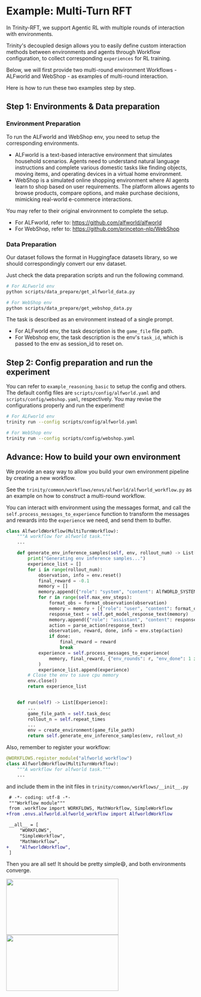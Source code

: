 # Example: Multi-Turn RFT

In Trinity-RFT, we support Agentic RL with multiple rounds of interaction with environments.

Trinity's decoupled design allows you to easily define custom interaction methods between environments and agents through Workflow configuration, to collect corresponding `experiences` for RL training.

Below, we will first provide two multi-round environment Workflows - ALFworld and WebShop - as examples of multi-round interaction.

Here is how to run these two examples step by step.

## Step 1: Environments & Data preparation
### Environment Preparation
To run the ALFworld and WebShop env, you need to setup the corresponding environments.
- ALFworld is a text-based interactive environment that simulates household scenarios. Agents need to understand natural language instructions and complete various domestic tasks like finding objects, moving items, and operating devices in a virtual home environment.
- WebShop is a simulated online shopping environment where AI agents learn to shop based on user requirements. The platform allows agents to browse products, compare options, and make purchase decisions, mimicking real-world e-commerce interactions.

You may refer to their original environment to complete the setup.
- For ALFworld, refer to: https://github.com/alfworld/alfworld
- For WebShop, refer to: https://github.com/princeton-nlp/WebShop

### Data Preparation
Our dataset follows the format in Huggingface datasets library, so we should correspondingly convert our env dataset.

Just check the data preparation scripts and run the following command.
```bash
# For ALFworld env
python scripts/data_prepare/get_alfworld_data.py

# For WebShop env
python scripts/data_prepare/get_webshop_data.py
```

The task is described as an environment instead of a single prompt.
- For ALFworld env, the task description is the `game_file` file path.
- For Webshop env, the task description is the env's `task_id`, which is passed to the env as session_id to reset on.

## Step 2: Config preparation and run the experiment

You can refer to `example_reasoning_basic` to setup the config and others. The default config files are `scripts/config/alfworld.yaml` and `scripts/config/webshop.yaml`, respectively.
You may revise the configurations properly and run the experiment!

```bash
# For ALFworld env
trinity run --config scripts/config/alfworld.yaml

# For WebShop env
trinity run --config scripts/config/webshop.yaml
```

## Advance: How to build your own environment

We provide an easy way to allow you build your own environment pipeline by creating a new workflow.

See the `trinity/common/workflows/envs/alfworld/alfworld_workflow.py` as an example on how to construct a multi-round workflow.

You can interact with environment using the messages format, and call the `self.process_messages_to_experience` function to transform the messages and rewards into the `experience` we need, and send them to buffer.

```python
class AlfworldWorkflow(MultiTurnWorkflow):
    """A workflow for alfworld task."""
    ...

    def generate_env_inference_samples(self, env, rollout_num) -> List[Experience]:
        print("Generating env inference samples...")
        experience_list = []
        for i in range(rollout_num):
            observation, info = env.reset()
            final_reward = -0.1
            memory = []
            memory.append({"role": "system", "content": AlfWORLD_SYSTEM_PROMPT})
            for r in range(self.max_env_steps):
                format_obs = format_observation(observation)
                memory = memory + [{"role": "user", "content": format_obs}]
                response_text = self.get_model_response_text(memory)
                memory.append({"role": "assistant", "content": response_text})
                action = parse_action(response_text)
                observation, reward, done, info = env.step(action)
                if done:
                    final_reward = reward
                    break
            experience = self.process_messages_to_experience(
                memory, final_reward, {"env_rounds": r, "env_done": 1 if done else 0}
            )
            experience_list.append(experience)
        # Close the env to save cpu memory
        env.close()
        return experience_list


    def run(self) -> List[Experience]:
        ...
        game_file_path = self.task_desc
        rollout_n = self.repeat_times
        ...
        env = create_environment(game_file_path)
        return self.generate_env_inference_samples(env, rollout_n)
```

Also, remember to register your workflow:
```python
@WORKFLOWS.register_module("alfworld_workflow")
class AlfworldWorkflow(MultiTurnWorkflow):
    """A workflow for alfworld task."""
    ...
```

and include them in the init files in `trinity/common/workflows/__init__.py`

```diff
 # -*- coding: utf-8 -*-
 """Workflow module"""
 from .workflow import WORKFLOWS, MathWorkflow, SimpleWorkflow
+from .envs.alfworld.alfworld_workflow import AlfworldWorkflow

 __all__ = [
     "WORKFLOWS",
     "SimpleWorkflow",
     "MathWorkflow",
+    "AlfworldWorkflow",
 ]
```

Then you are all set! It should be pretty simple😄, and both environments converge.

<img src="../../assets/alfworld_reward_curve.png" width="300" height="150">
<img src="../../assets/webshop_reward_curve.png" width="300" height="150">
